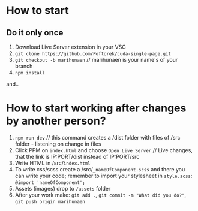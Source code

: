 # How to start
## Do it only once
1. Download Live Server extension in your VSC
2. `git clone https://github.com/Poftorek/cuda-single-page.git`
3. `git checkout -b marihunaen` // marihunaen is your name's of your branch
4. `npm install`

and..

# How to start working after changes by another person?
1. `npm run dev` // this command creates a /dist folder with files of /src folder - listening on change in files
2. Click PPM on `index.html` and choose `Open Live Server` // Live changes, that the link is IP:PORT/dist instead of IP:PORT/src
3. Write HTML in /src/`index.html`
4. To write css/scss create a /src/`_nameOfComponent.scss` and there you can write your code; remember to import your stylesheet in `style.scss`: `@import 'nameOfComponent';`
5. Assets (images) drop to `/assets` folder
6. After your work make: `git add .`, `git commit -m "What did you do?"`, `git push origin marihunaen`
